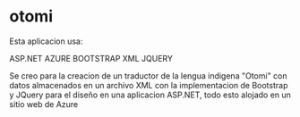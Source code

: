 # otomi

Esta aplicacion usa:

ASP.NET 
AZURE 
BOOTSTRAP 
XML
JQUERY

Se creo para la creacion de un traductor de la lengua indigena "Otomi" con datos almacenados en un archivo XML
con la implementacion de Bootstrap y JQuery para el diseño en una aplicacion ASP.NET, todo esto alojado en un 
sitio web de Azure


